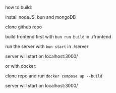 how to build:

install nodeJS, bun and mongoDB

clone github repo

build frontend first with ``bun run build`` in ./frontend

run the server with ``bun start`` in ./server

server will start on localhost:3000/

or with docker:

clone repo and run ``docker compose up --build``

server will start on localhost:3000/

